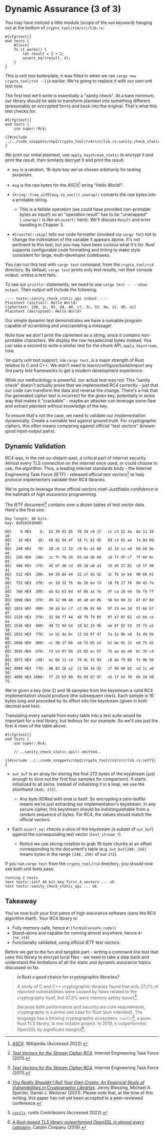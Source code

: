 <meta name="title" content="High Assurance Rust">
<meta name="description" content="Developing Secure and Robust Software">
<meta property="og:title" content="High Assurance Rust">
<meta property="og:description" content="Developing Secure and Robust Software">
<meta property="og:type" content="article">
<meta property="og:url" content="https://highassurance.rs/">
<meta property="og:image" content="https://highassurance.rs/img/har_logo_social.png">
<meta name="twitter:title" content="High Assurance Rust">
<meta name="twitter:description" content="Developing Secure and Robust Software">
<meta name="twitter:url" content="https://highassurance.rs/">
<meta name="twitter:card" content="summary_large_image">
<meta name="twitter:image" content="https://highassurance.rs/img/har_logo_social.png">


# Dynamic Assurance (3 of 3)

You may have noticed a little module (scope of the `mod` keyword) hanging out at the bottom of `crypto_tool/rc4/src/lib.rs`:

```rust,noplaypen
#[cfg(test)]
mod tests {
    #[test]
    fn it_works() {
        let result = 2 + 2;
        assert_eq!(result, 4);
    }
}
```

This is unit test boilerplate, it was filled in when we ran `cargo new crypto_tool/rc4 --lib` earlier.
We're going to replace it with our own unit test now.

The first test we'll write is essentially a "sanity check".
At a bare minimum, our library should be able to transform plaintext into something different (presumably an encrypted form) and back into the original.
That's what this test checks for:

```rust,ignore
#[cfg(test)]
mod tests {
    use super::Rc4;

{{#include ../../code_snippets/chp2/crypto_tool/rc4/src/lib.rs:sanity_check_static_api}}
}
```

We print our initial plaintext, use `apply_keystream_static` to encrypt it and print the result, then similarly decrypt it and print the result.

* `key` is a random, 16-byte key we've chosen arbitrarily for testing purposes.

* `msg` is the raw bytes for the ASCII[^ASCII] string "Hello World!".

* `String::from_utf8(msg.to_vec()).unwrap()` converts the raw bytes into a printable string.
    * This is a fallible operation (we could have provided non-printable bytes as input!) so an "operation result" has to be "unwrapped" (`.unwrap()` is like an `assert!` here). We'll discuss `Result` and error handling in Chapter 3.

* `#[rustfmt::skip]` tells our code formatter (invoked via `cargo fmt`) not to change the indentation of the variable it appears above. It's not pertinent to this test, but you may have been curious what it's for. Rust supports configurable code formatting and linting to make style consistent for large, multi-developer codebases.

You can run this test with `cargo test` command, from the `crypto_tool/rc4` directory.
By default, `cargo test` prints only test results, not their console output, unless a test fails.

To see our `println!` statements, we need to use `cargo test -- --show-output`.
Then output will include the following:

```ignore
---- tests::sanity_check_static_api stdout ----
Plaintext (initial): Hello World!
Ciphertext: [d0, 1c, 95, d4, 40, c7, 3c, 53, 8a, 22, d9, a1]
Plaintext (decrypted): Hello World!
```

Our simple dynamic test demonstrates we have a runnable program capable of scrambling and unscrambling a message!

Note how we don't print the ciphertext as a string, since it contains non-printable characters.
We display the raw hexadecimal bytes instead.
You can take a second to write a similar test for the chunk API, `apply_keystream`, now.

1st-party unit test support, via `cargo test`, is a major strength of Rust relative to C and C++.
We didn't need to learn/configure/build/import any 3rd party test frameworks to get a modern development experience.

While our methodology is powerful, our actual test was not.
This "sanity check" doesn't actually prove that we implemented RC4 correctly - just that our code can transform the data and reverse the change.
There's a risk that the generated cipher text is incorrect for the given key, potentially in some way that makes it "crackable" - maybe an attacker can leverage some flaw and extract plaintext without knowledge of the key.

To ensure that's not the case, we need to validate our implementation dynamically.
Create a runnable test against ground truth.
For cryptographic ciphers, this often means comparing against official "test vectors" (known-good input-output pairs).

## Dynamic Validation

RC4 was, in the not-so-distant-past, a critical part of internet security.
Almost every TLS connection on the internet once used, or could choose to use, the algorithm.
Thus, a leading internet standards body - the Internet Engineering Task Force (IETF) - released official test vectors[^TestVec] to help protocol implementers validate their RC4 libraries.

We're going to leverage those official vectors now!
*Justifiable confidence* is the hallmark of *high assurance* programming.

The IETF document[^TestVec] contains over a dozen tables of test vector data.
Here's the first one:

```ignore
Key length: 40 bits.
key: 0x0102030405

DEC    0 HEX    0:  b2 39 63 05  f0 3d c0 27   cc c3 52 4a  0a 11 18 a8
DEC   16 HEX   10:  69 82 94 4f  18 fc 82 d5   89 c4 03 a4  7a 0d 09 19
DEC  240 HEX   f0:  28 cb 11 32  c9 6c e2 86   42 1d ca ad  b8 b6 9e ae
DEC  256 HEX  100:  1c fc f6 2b  03 ed db 64   1d 77 df cf  7f 8d 8c 93
DEC  496 HEX  1f0:  42 b7 d0 cd  d9 18 a8 a3   3d d5 17 81  c8 1f 40 41
DEC  512 HEX  200:  64 59 84 44  32 a7 da 92   3c fb 3e b4  98 06 61 f6
DEC  752 HEX  2f0:  ec 10 32 7b  de 2b ee fd   18 f9 27 76  80 45 7e 22
DEC  768 HEX  300:  eb 62 63 8d  4f 0b a1 fe   9f ca 20 e0  5b f8 ff 2b
DEC 1008 HEX  3f0:  45 12 90 48  e6 a0 ed 0b   56 b4 90 33  8f 07 8d a5
DEC 1024 HEX  400:  30 ab bc c7  c2 0b 01 60   9f 23 ee 2d  5f 6b b7 df
DEC 1520 HEX  5f0:  32 94 f7 44  d8 f9 79 05   07 e7 0f 62  e5 bb ce ea
DEC 1536 HEX  600:  d8 72 9d b4  18 82 25 9b   ee 4f 82 53  25 f5 a1 30
DEC 2032 HEX  7f0:  1e b1 4a 0c  13 b3 bf 47   fa 2a 0b a9  3a d4 5b 8b
DEC 2048 HEX  800:  cc 58 2f 8b  a9 f2 65 e2   b1 be 91 12  e9 75 d2 d7
DEC 3056 HEX  bf0:  f2 e3 0f 9b  d1 02 ec bf   75 aa ad e9  bc 35 c4 3c
DEC 3072 HEX  c00:  ec 0e 11 c4  79 dc 32 9d   c8 da 79 68  fe 96 56 81
DEC 4080 HEX  ff0:  06 83 26 a2  11 84 16 d2   1f 9d 04 b2  cd 1c a0 50
DEC 4096 HEX 1000:  ff 25 b5 89  95 99 67 07   e5 1f bd f0  8b 34 d8 75
```

We're given a key (line 2) and 18 samples from the keystream a valid RC4 implementation should produce (the subsequent rows).
Each sample is 16 bytes long and preceded by its offset into the keystream (given in both decimal and hex).

Translating every sample from every table into a test suite would be important for a real library, but tedious for our example.
So we'll use just the first 4 rows of the table above:

```rust,ignore
#[cfg(test)]
mod tests {
    use super::Rc4;

    // ..sanity_check_static_api() omitted..

{{#include ../../code_snippets/chp2/crypto_tool/rc4/src/lib.rs:ietf}}
}
```

* `out_buf` is an array for storing the first 272 bytes of the keystream (just enough to slice out the first four samples for comparison). It starts initialized to all zeros. Instead of initializing it in a loop, we use the shorthand `[0x0; 272]`.

    * Any byte XORed with `0x00` is itself. So encrypting a zero-buffer means we're just extracting our implementation's keystream. In any secure cipher, this keystream should be indistinguishable from a random sequence of bytes. For RC4, the values should match the official vectors.

* Each `assert_eq!` checks a slice of the keystream (a subset of `out_buf`) against the corresponding test vector (`test_stream_*`).

    * Notice we use slicing notation to grab 16-byte chunks at an offset corresponding to the document's table (e.g. `out_buf[240..256]` means bytes in the range `[240, 256)` of our `272`).

If you run `cargo test` from the `crypto_tool/rc4` directory, you should now see both unit tests pass:

```ignore
running 2 tests
test tests::ietf_40_bit_key_first_4_vectors ... ok
test tests::sanity_check_static_api ... ok
```

## Takeaway

You've now built your first piece of high assurance software (sans the RC4 algorithm itself).
Your RC4 library is:

* Fully memory-safe, hence `#![forbid(unsafe_code)]`
* Stand-alone and capable for running almost anywhere, hence `#![no_std]`
* Functionally validated, using official IETF test vectors

Before we get to the fun and tangible part - writing a command line tool that uses this library to encrypt local files - we need to take a step back and understand the limitations of all the static and dynamic assurance topics discussed so far.

> **Is Rust a good choice for cryptographic libraries?**
>
> A study of C and C++ cryptographic libraries found that only 27.2% of reported vulnerabilities were caused by flaws related to the cryptography itself, but 37.2% were memory safety issues[^CryptoStudy].
>
> Because both performance and security are core requirements, cryptography is a prime use case for Rust (pun intended).
> The language has a thriving cryptographic ecosystem.
> `rustls`[^RusTLS], a pure-Rust TLS library, is one notable project.
> In 2019, it outperformed OpenSSL by significant margins[^FastRust].

[^ASCII]: [*ASCII*](https://en.wikipedia.org/wiki/ASCII). Wikipedia (Accessed 2022).

[^TestVec]: [*Test Vectors for the Stream Cipher RC4*](https://datatracker.ietf.org/doc/html/rfc6229). Internet Engineering Task Force (2011).

[^CryptoStudy]: [*You Really Shouldn’t Roll Your Own Crypto: An Empirical Study of Vulnerabilities in Cryptographic Libraries*](https://arxiv.org/pdf/2107.04940.pdf). Jenny Blessing, Michael A. Specter, Daniel J. Weitzner (2021). Please note that, at the time of this writing, this paper has not yet been accepted to a peer-reviewed conference.

[^RusTLS]: [*`rustls`*](https://github.com/rustls/rustls). rustls Contributors (Accessed 2022).

[^FastRust]: [*A Rust-based TLS library outperformed OpenSSL in almost every category*](https://www.zdnet.com/article/a-rust-based-tls-library-outperformed-openssl-in-almost-every-category/). Catalin Cimpanu (2019).
